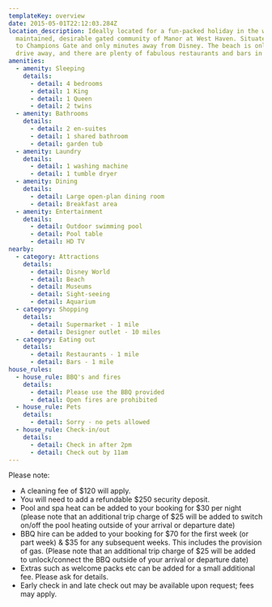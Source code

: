 ```yaml
---
templateKey: overview
date: 2015-05-01T22:12:03.284Z
location_description: Ideally located for a fun-packed holiday in the well
  maintained, desirable gated community of Manor at West Haven. Situated close
  to Champions Gate and only minutes away from Disney. The beach is only a short
  drive away, and there are plenty of fabulous restaurants and bars in the area.
amenities:
  - amenity: Sleeping
    details:
      - detail: 4 bedrooms
      - detail: 1 King
      - detail: 1 Queen
      - detail: 2 twins
  - amenity: Bathrooms
    details:
      - detail: 2 en-suites
      - detail: 1 shared bathroom
      - detail: garden tub
  - amenity: Laundry
    details:
      - detail: 1 washing machine
      - detail: 1 tumble dryer
  - amenity: Dining
    details:
      - detail: Large open-plan dining room
      - detail: Breakfast area
  - amenity: Entertainment
    details:
      - detail: Outdoor swimming pool
      - detail: Pool table
      - detail: HD TV
nearby:
  - category: Attractions
    details:
      - detail: Disney World
      - detail: Beach
      - detail: Museums
      - detail: Sight-seeing
      - detail: Aquarium
  - category: Shopping
    details:
      - detail: Supermarket - 1 mile
      - detail: Designer outlet - 10 miles
  - category: Eating out
    details:
      - detail: Restaurants - 1 mile
      - detail: Bars - 1 mile
house_rules:
  - house_rule: BBQ's and fires
    details:
      - detail: Please use the BBQ provided
      - detail: Open fires are prohibited
  - house_rule: Pets
    details:
      - detail: Sorry - no pets allowed
  - house_rule: Check-in/out
    details:
      - detail: Check in after 2pm
      - detail: Check out by 11am
---
```


Please note:

- A cleaning fee of $120 will apply.
- You will need to add a refundable $250 security deposit.
- Pool and spa heat can be added to your booking for $30 per night (please note that an additional trip charge of $25 will be added to switch on/off the pool heating outside of your arrival or departure date)
- BBQ hire can be added to your booking for $70 for the first week (or part week) & $35 for any subsequent weeks. This includes the provision of gas. (Please note that an additional trip charge of $25 will be added to unlock/connect the BBQ outside of your arrival or departure date)
- Extras such as welcome packs etc can be added for a small additional fee. Please ask for details.
- Early check in and late check out may be available upon request; fees may apply.
